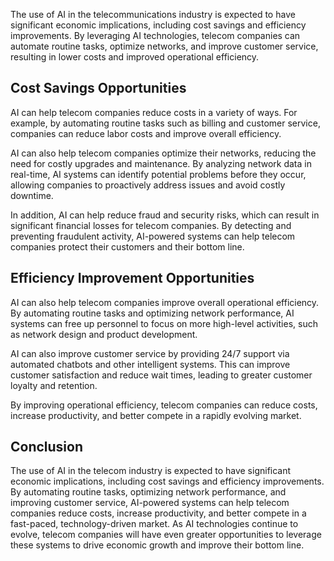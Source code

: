 
The use of AI in the telecommunications industry is expected to have significant economic implications, including cost savings and efficiency improvements. By leveraging AI technologies, telecom companies can automate routine tasks, optimize networks, and improve customer service, resulting in lower costs and improved operational efficiency.

Cost Savings Opportunities
--------------------------

AI can help telecom companies reduce costs in a variety of ways. For example, by automating routine tasks such as billing and customer service, companies can reduce labor costs and improve overall efficiency.

AI can also help telecom companies optimize their networks, reducing the need for costly upgrades and maintenance. By analyzing network data in real-time, AI systems can identify potential problems before they occur, allowing companies to proactively address issues and avoid costly downtime.

In addition, AI can help reduce fraud and security risks, which can result in significant financial losses for telecom companies. By detecting and preventing fraudulent activity, AI-powered systems can help telecom companies protect their customers and their bottom line.

Efficiency Improvement Opportunities
------------------------------------

AI can also help telecom companies improve overall operational efficiency. By automating routine tasks and optimizing network performance, AI systems can free up personnel to focus on more high-level activities, such as network design and product development.

AI can also improve customer service by providing 24/7 support via automated chatbots and other intelligent systems. This can improve customer satisfaction and reduce wait times, leading to greater customer loyalty and retention.

By improving operational efficiency, telecom companies can reduce costs, increase productivity, and better compete in a rapidly evolving market.

Conclusion
----------

The use of AI in the telecom industry is expected to have significant economic implications, including cost savings and efficiency improvements. By automating routine tasks, optimizing network performance, and improving customer service, AI-powered systems can help telecom companies reduce costs, increase productivity, and better compete in a fast-paced, technology-driven market. As AI technologies continue to evolve, telecom companies will have even greater opportunities to leverage these systems to drive economic growth and improve their bottom line.
